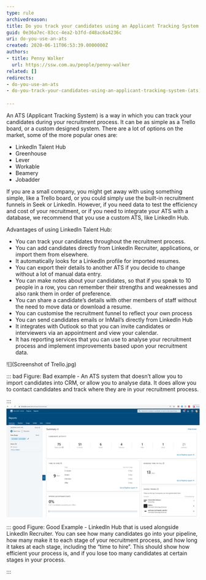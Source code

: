```yaml
---
type: rule
archivedreason: 
title: Do you track your candidates using an Applicant Tracking System (ATS)?
guid: 0e36a7ec-83cc-4ea2-b3fd-d48ac6a4236c
uri: do-you-use-an-ats
created: 2020-06-11T06:53:39.0000000Z
authors:
- title: Penny Walker
  url: https://ssw.com.au/people/penny-walker
related: []
redirects:
- do-you-use-an-ats
- do-you-track-your-candidates-using-an-applicant-tracking-system-(ats)

---
```


An ATS (Applicant Tracking System) is a way in which you can track your candidates during your recruitment process. It can be as simple as a Trello board, or a custom designed system. There are a lot of options on the market, some of the more popular ones are: 

<!--endintro-->

* LinkedIn Talent Hub
* Greenhouse
* Lever
* Workable
* Beamery
* Jobadder

If you are a small company, you might get away with using something simple, like a Trello board, or you could simply use the built-in recruitment funnels in Seek or LinkedIn. However, if you need data to test the efficiency and cost of your recruitment, or if you need to integrate your ATS with a database, we recommend that you use a custom ATS, like LinkedIn Hub.  


Advantages of using LinkedIn Talent Hub:

* You can track your candidates throughout the recruitment process.
* You can add candidates directly from LinkedIn Recruiter, applications, or import them from elsewhere.
* It automatically looks for a LinkedIn profile for imported resumes.
* You can export their details to another ATS if you decide to change without a lot of manual data entry.
* You can make notes about your candidates, so that if you speak to 10 people in a row, you can remember their strengths and weaknesses and also rank them in order of preference.
* You can share a candidate’s details with other members of staff without the need to move data or download a resume.
* You can customise the recruitment funnel to reflect your own process
* You can send candidates emails or InMail’s directly from LinkedIn Hub
* It integrates with Outlook so that you can invite candidates or interviewers via an appointment and view your calendar.
* It has reporting services that you can use to analyse your recruitment process and implement improvements based upon your recruitment data.

![](Screenshot of Trello.jpg)

::: bad
Figure: Bad example - An ATS system that doesn’t allow you to import candidates into CRM, or allow you to analyse data. It does allow you to contact candidates and track where they are in your recruitment process.  

:::
![](LinkedInHubReport1.png)

::: good
Figure: Good Example - LinkedIn Hub that is used alongside LinkedIn Recruiter. You can see how many candidates go into your pipeline, how many make it to each stage of your recruitment process, and how long it takes at each stage, including the “time to hire”. This should show how efficient your process is, and if you lose too many candidates at certain stages in your process. 

:::
